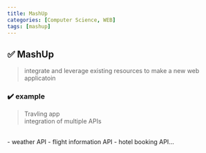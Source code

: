 ```yaml
---
title: MashUp
categories: [Computer Science, WEB]
tags: [mashup]
---
```


## ✅ MashUp

> integrate and leverage existing resources to make a new web applicatoin

### ✔️ example

> Travling app<br>
> integration of multiple APIs <br>

<br>
- weather API
- flight information API
- hotel booking API...
